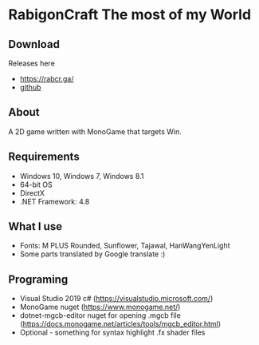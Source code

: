 # RabigonCraft The most of my World
## Download
Releases here 
- https://rabcr.ga/
- [github](https://github.com/GeftGames/rabcrClient/releases)

## About
A 2D game written with MonoGame that targets Win.

## Requirements
- Windows 10, Windows 7, Windows 8.1
- 64-bit OS
- DirectX
- .NET Framework: 4.8

## What I use
- Fonts: M PLUS Rounded, Sunflower, Tajawal, HanWangYenLight
- Some parts translated by Google translate :)

## Programing
- Visual Studio 2019 c# (https://visualstudio.microsoft.com/)
- MonoGame nuget (https://www.monogame.net/)
- dotnet-mgcb-editor nuget for opening .mgcb file (https://docs.monogame.net/articles/tools/mgcb_editor.html)
- Optional - something for syntax highlight .fx shader files
